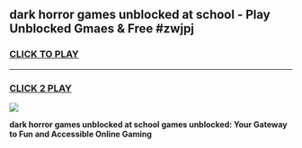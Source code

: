 
## dark horror games unblocked at school - Play Unblocked Gmaes & Free #zwjpj
<h3>
<a href="https://news.freeplayer.one?title=dark_horror_games_unblocked_at_school&ref=24F">CLICK TO PLAY</a></h3>
<hr>

<h3>
<a href="https://news.freeplayer.one?title=dark_horror_games_unblocked_at_school&ref=24F">CLICK 2 PLAY</a>
  
</h3>

<a href="https://news.freeplayer.one?title=dark_horror_games_unblocked_at_school&ref=24F/"><img src="https://clearcache.store/games.png"></a>


**dark horror games unblocked at school games unblocked: Your Gateway to Fun and Accessible Online Gaming**
